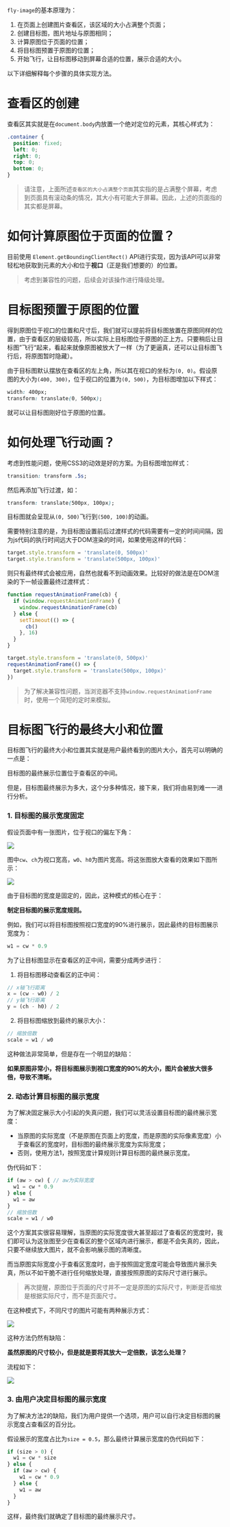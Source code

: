 `fly-image`的基本原理为：
1. 在页面上创建图片查看区，该区域的大小占满整个页面；
2. 创建目标图，图片地址与原图相同；
3. 计算原图位于页面的位置；
4. 将目标图预置于原图的位置；
5. 开始飞行，让目标图移动到屏幕合适的位置，展示合适的大小。

以下详细解释每个步骤的具体实现方法。

# 查看区的创建

查看区其实就是在`document.body`内放置一个绝对定位的元素，其核心样式为：

```css
.container {
  position: fixed;
  left: 0;
  right: 0;
  top: 0;
  bottom: 0;
}
```

> 请注意，上面所述`查看区的大小占满整个页面`其实指的是占满整个屏幕，考虑到页面具有滚动条的情况，其大小有可能大于屏幕。因此，上述的页面指的其实都是屏幕。

# 如何计算原图位于页面的位置？

目前使用 `Element.getBoundingClientRect()` API进行实现，因为该API可以非常轻松地获取到元素的大小和位于**视口**（正是我们想要的）的位置。

> 考虑到兼容性的问题，后续会对该操作进行降级处理。

# 目标图预置于原图的位置

得到原图位于视口的位置和尺寸后，我们就可以提前将目标图放置在原图同样的位置，由于查看区的层级较高，所以实际上目标图位于原图的正上方。只要稍后让目标图”飞行“起来，看起来就像原图被放大了一样（为了更逼真，还可以让目标图飞行后，将原图暂时隐藏）。

由于目标图默认摆放在查看区的左上角，所以其在视口的坐标为`(0, 0)`。假设原图的大小为`(400, 300)`，位于视口的位置为`(0, 500)`，为目标图增加以下样式：

```css
width: 400px;
transform: translate(0, 500px);
```

就可以让目标图刚好位于原图的位置。

# 如何处理飞行动画？

考虑到性能问题，使用CSS3的动效是好的方案。为目标图增加样式：

```css
transition: transform .5s;
```

然后再添加飞行过渡，如：

```css
transform: translate(500px, 100px);
```

目标图就会呈现从`(0, 500)`飞行到`(500, 100)`的动画。

需要特别注意的是，为目标图设置前后过渡样式的代码需要有一定的时间间隔，因为js代码的执行时间远大于DOM渲染的时间，如果使用这样的代码：

```js
target.style.transform = 'translate(0, 500px)'
target.style.transform = 'translate(500px, 100px)'
```

则只有最终样式会被应用，自然也就看不到动画效果。比较好的做法是在DOM渲染的下一帧设置最终过渡样式：

```js
function requestAnimationFrame(cb) {
  if (window.requestAnimationFrame) {
    window.requestAnimationFrame(cb)
  } else {
    setTimeout(() => {
      cb()
    }, 16)
  }
}

target.style.transform = 'translate(0, 500px)'
requestAnimationFrame(() => {
  target.style.transform = 'translate(500px, 100px)'
})
```

> 为了解决兼容性问题，当浏览器不支持`window.requestAnimationFrame`时，使用一个简短的定时来模拟。

# 目标图飞行的最终大小和位置

目标图飞行的最终大小和位置其实就是用户最终看到的图片大小，首先可以明确的一点是：

目标图的最终展示位置位于查看区的中间。

但是，目标图最终展示为多大，这个分多种情况，接下来，我们将由易到难一一进行分析。


### 1. 目标图的展示宽度固定

假设页面中有一张图片，位于视口的偏左下角：

![](https://github.com/shoppingzh/fly-image/raw/main/images/1.png)

图中`cw`、`ch`为视口宽高，`w0`、`h0`为图片宽高。将这张图放大查看的效果如下图所示：

![](https://github.com/shoppingzh/fly-image/raw/main/images/2.png)

由于目标图的宽度是固定的，因此，这种模式的核心在于：

**制定目标图的展示宽度规则。**

例如，我们可以将目标图按照视口宽度的90%进行展示，因此最终的目标图展示宽度为：

```js
w1 = cw * 0.9
```

为了让目标图显示在查看区的正中间，需要分成两步进行：

1. 将目标图移动查看区的正中间：

```js
// x轴飞行距离
x = (cw - w0) / 2
// y轴飞行距离
y = (ch - h0) / 2
```

2. 将目标图缩放到最终的展示大小：

```js
// 缩放倍数
scale = w1 / w0
```

这种做法非常简单，但是存在一个明显的缺陷：

**如果原图非常小，将目标图展示到视口宽度的90%的大小，图片会被放大很多倍，导致不清晰。**


### 2. 动态计算目标图的展示宽度

为了解决固定展示大小引起的失真问题，我们可以灵活设置目标图的最终展示宽度：

- 当原图的实际宽度（不是原图在页面上的宽度，而是原图的实际像素宽度）小于查看区的宽度时，目标图的最终展示宽度为实际宽度；
- 否则，使用方法1，按照宽度计算规则计算目标图的最终展示宽度。

伪代码如下：

```js
if (aw > cw) { // aw为实际宽度
  w1 = cw * 0.9
} else {
  w1 = aw
}
// 缩放倍数
scale = w1 / w0

```


这个方案其实很容易理解，当原图的实际宽度很大甚至超过了查看区的宽度时，我们即可认为这张图至少在查看区的整个区域内进行展示，都是不会失真的，因此，只要不继续放大图片，就不会影响展示图的清晰度。

而当原图实际宽度小于查看区宽度时，由于按照固定宽度可能会导致图片展示失真，所以不如干脆不进行任何缩放处理，直接按照原图的实际尺寸进行展示。

> 再次提醒，原图位于页面的尺寸并不一定是原图的实际尺寸，判断是否缩放是根据实际尺寸，而不是页面尺寸。

在这种模式下，不同尺寸的图片可能有两种展示方式：

![](https://github.com/shoppingzh/fly-image/raw/main/images/3.png)

这种方法仍然有缺陷：

**虽然原图的尺寸较小，但是就是要将其放大一定倍数，该怎么处理？**

流程如下：

![](https://github.com/shoppingzh/fly-image/raw/main/images/4.png)

### 3. 由用户决定目标图的展示宽度

为了解决方法2的缺陷，我们为用户提供一个选项，用户可以自行决定目标图的展示宽度占查看区的百分比。

假设展示的宽度占比为`size = 0.5`，那么最终计算展示宽度的伪代码如下：

```js
if (size > 0) {
  w1 = cw * size
} else {
  if (aw > cw) {
    w1 = cw * 0.9
  } else {
    w1 = aw
  }
}
```

这样，最终我们就确定了目标图的最终展示尺寸。